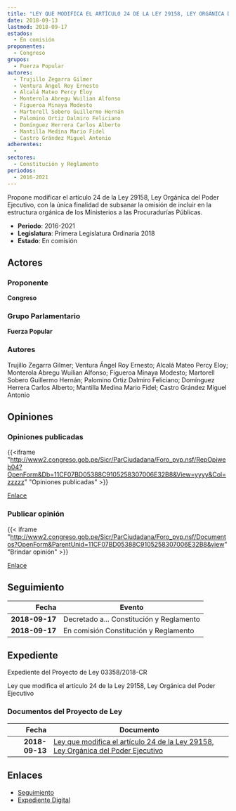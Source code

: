 ```yaml
---
title: "LEY QUE MODIFICA EL ARTÍCULO 24 DE LA LEY 29158, LEY ORGÁNICA DEL PODER EJECUTIVO"
date: 2018-09-13
lastmod: 2018-09-17
estados: 
  - En comisión
proponentes: 
  - Congreso
grupos: 
  - Fuerza Popular
autores: 
  - Trujillo Zegarra Gilmer
  - Ventura Ángel Roy Ernesto
  - Alcalá Mateo Percy Eloy
  - Monterola Abregu Wuilian Alfonso
  - Figueroa Minaya Modesto
  - Martorell Sobero Guillermo Hernán
  - Palomino Ortiz Dalmiro Feliciano
  - Domínguez Herrera Carlos Alberto
  - Mantilla Medina Mario Fidel
  - Castro Grández Miguel Antonio
adherentes: 
  - 
sectores: 
  - Constitución y Reglamento
periodos: 
  - 2016-2021
---
```


Propone modificar el artículo 24 de la Ley 29158, Ley Orgánica del Poder Ejecutivo, con la única finalidad de subsanar la omisión de incluir en la estructura orgánica de los Ministerios a las Procuradurías Públicas.

- **Periodo**: 2016-2021
- **Legislatura**: Primera Legislatura Ordinaria 2018
- **Estado**: En comisión

## Actores

### Proponente

**Congreso**

### Grupo Parlamentario

**Fuerza Popular**

### Autores

Trujillo Zegarra Gilmer; Ventura Ángel Roy Ernesto; Alcalá Mateo Percy Eloy; Monterola Abregu Wuilian Alfonso; Figueroa Minaya Modesto; Martorell Sobero Guillermo Hernán; Palomino Ortiz Dalmiro Feliciano; Domínguez Herrera Carlos Alberto; Mantilla Medina Mario Fidel; Castro Grández Miguel Antonio


## Opiniones

### Opiniones publicadas

{{<iframe "http://www2.congreso.gob.pe/Sicr/ParCiudadana/Foro_pvp.nsf/RepOpiweb04?OpenForm&Db=11CF07BD05388C9105258307006E32B8&View=yyyy&Col=zzzzz" "Opiniones publicadas" >}}

[Enlace](http://www2.congreso.gob.pe/Sicr/ParCiudadana/Foro_pvp.nsf/RepOpiweb04?OpenForm&Db=11CF07BD05388C9105258307006E32B8&View=yyyy&Col=zzzzz)
### Publicar opinión

{{< iframe "http://www2.congreso.gob.pe/Sicr/ParCiudadana/Foro_pvp.nsf/Documentos?OpenForm&ParentUnid=11CF07BD05388C9105258307006E32B8&view" "Brindar opinión" >}}

[Enlace](http://www2.congreso.gob.pe/Sicr/ParCiudadana/Foro_pvp.nsf/Documentos?OpenForm&ParentUnid=11CF07BD05388C9105258307006E32B8&view)

## Seguimiento

| Fecha | Evento |
|------:|--------|
| **2018-09-17** | Decretado a... Constitución y Reglamento|
| **2018-09-17** | En comisión Constitución y Reglamento|


## Expediente

Expediente del Proyecto de Ley 03358/2018-CR

Ley que modifica el artículo 24 de la Ley 29158, Ley Orgánica del Poder Ejecutivo


### Documentos del Proyecto de Ley

| Fecha | Documento |
|------:|--------|
| **2018-09-13** | [Ley que modifica el artículo 24 de la Ley 29158, Ley Orgánica del Poder Ejecutivo](http://www.leyes.congreso.gob.pe/Documentos/2016_2021/Proyectos_de_Ley_y_de_Resoluciones_Legislativas/PL0335820180913..PDF) |

## Enlaces 

- [Seguimiento](http://www2.congreso.gob.pe/Sicr/TraDocEstProc/CLProLey2016.nsf/f7fff46988ca05b1052578e100829cc7/b280dade3f528ba605258307006a176f?OpenDocument)
- [Expediente Digital](http://www2.congreso.gob.pe/Sicr/TraDocEstProc/CLProLey2016.nsf/f7fff46988ca05b1052578e100829cc7/b280dade3f528ba605258307006a176f?OpenDocument&Click=05257FB7005EB655.eb71d0cf91d8294e05256cdf006b5706/$Body/0.1C6C)
